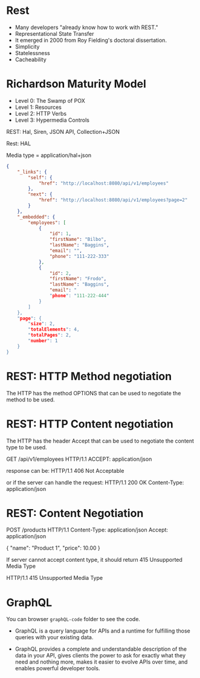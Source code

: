 # Rest

- Many developers "already know how to work with REST."
- Representational State Transfer
- It emerged in 2000 from Roy Fielding's doctoral dissertation.
- Simplicity
- Statelessness
- Cacheability

# Richardson Maturity Model

- Level 0: The Swamp of POX
- Level 1: Resources
- Level 2: HTTP Verbs
- Level 3: Hypermedia Controls

REST: Hal, Siren, JSON API, Collection+JSON 

Rest: HAL

Media type = application/hal+json

```json
{
    "_links": {
        "self": {
            "href": "http://localhost:8080/api/v1/employees"
        },
        "next": {
            "href": "http://localhost:8080/api/v1/employees?page=2"
        }
    },
    "_embedded": {
        "employees": [
            {
                "id": 1,
                "firstName": "Bilbo",
                "lastName": "Baggins",
                "email": "",
                "phone": "111-222-333"
            },
            {
                "id": 2,
                "firstName": "Frodo",
                "lastName": "Baggins",
                "email": "
                "phone": "111-222-444"
            }
        ]
    },
    "page": {
        "size": 2,
        "totalElements": 4,
        "totalPages": 2,
        "number": 1
    }
}  
```

# REST: HTTP Method negotiation

The HTTP has the method OPTIONS that can be used to negotiate the method to be used.

# REST: HTTP Content negotiation

The HTTP has the header Accept that can be used to negotiate the content type to be used.

GET /api/v1/employees HTTP/1.1
ACCEPT: application/json

response can be:
HTTP/1.1 406 Not Acceptable

or if the server can handle the request:
HTTP/1.1 200 OK
Content-Type: application/json

# REST: Content Negotiation

POST /products HTTP/1.1
Content-Type: application/json
Accept: application/json

{
    "name": "Product 1",
    "price": 10.00
}

If server cannot accept content type, it should return 415 Unsupported Media Type

HTTP/1.1 415 Unsupported Media Type

# GraphQL

You can browser `graphQL-code` folder to see the code.

- GraphQL is a query language for APIs and a runtime for fulfilling those queries with your existing data.

- GraphQL provides a complete and understandable description of the data in your API, gives clients the power to ask for exactly what they need and nothing more, makes it easier to evolve APIs over time, and enables powerful developer tools.
